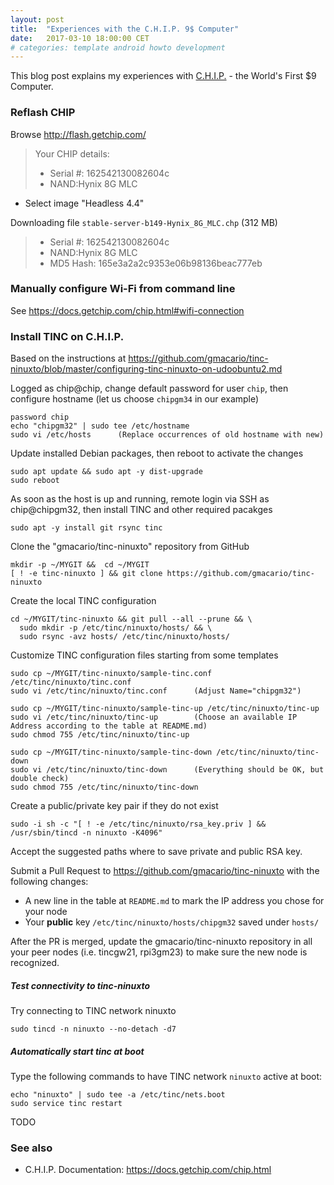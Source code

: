 ```yaml
---
layout: post
title:  "Experiences with the C.H.I.P. 9$ Computer"
date:   2017-03-10 18:00:00 CET
# categories: template android howto development
---
```


This blog post explains my experiences with [C.H.I.P.](https://getchip.com/pages/chip) - the World's First $9 Computer.

### Reflash CHIP

Browse <http://flash.getchip.com/>

> Your CHIP details:
>
> * Serial #: 162542130082604c
> * NAND:Hynix 8G MLC

* Select image "Headless 4.4"

Downloading file `stable-server-b149-Hynix_8G_MLC.chp` (312 MB)

> * Serial #: 162542130082604c
> * NAND:Hynix 8G MLC
> * MD5 Hash: 165e3a2a2c9353e06b98136beac777eb

### Manually configure Wi-Fi from command line

See <https://docs.getchip.com/chip.html#wifi-connection>

### Install TINC on C.H.I.P.

Based on the instructions at <https://github.com/gmacario/tinc-ninuxto/blob/master/configuring-tinc-ninuxto-on-udoobuntu2.md>

Logged as chip@chip, change default password for user `chip`, then configure hostname (let us choose `chipgm34` in our example)

```
password chip
echo "chipgm32" | sudo tee /etc/hostname
sudo vi /etc/hosts      (Replace occurrences of old hostname with new)
```

Update installed Debian packages, then reboot to activate the changes

```
sudo apt update && sudo apt -y dist-upgrade
sudo reboot
```

As soon as the host is up and running, remote login via SSH as chip@chipgm32, then install TINC and other required pacakges

```
sudo apt -y install git rsync tinc
```

Clone the "gmacario/tinc-ninuxto" repository from GitHub

```
mkdir -p ~/MYGIT &&  cd ~/MYGIT
[ ! -e tinc-ninuxto ] && git clone https://github.com/gmacario/tinc-ninuxto
```

Create the local TINC configuration

```
cd ~/MYGIT/tinc-ninuxto && git pull --all --prune && \
  sudo mkdir -p /etc/tinc/ninuxto/hosts/ && \
  sudo rsync -avz hosts/ /etc/tinc/ninuxto/hosts/
```

Customize TINC configuration files starting from some templates

```
sudo cp ~/MYGIT/tinc-ninuxto/sample-tinc.conf /etc/tinc/ninuxto/tinc.conf
sudo vi /etc/tinc/ninuxto/tinc.conf      (Adjust Name="chipgm32")
```

```
sudo cp ~/MYGIT/tinc-ninuxto/sample-tinc-up /etc/tinc/ninuxto/tinc-up
sudo vi /etc/tinc/ninuxto/tinc-up        (Choose an available IP Address according to the table at README.md)
sudo chmod 755 /etc/tinc/ninuxto/tinc-up
```

```
sudo cp ~/MYGIT/tinc-ninuxto/sample-tinc-down /etc/tinc/ninuxto/tinc-down
sudo vi /etc/tinc/ninuxto/tinc-down      (Everything should be OK, but double check)
sudo chmod 755 /etc/tinc/ninuxto/tinc-down
```

Create a public/private key pair if they do not exist

```
sudo -i sh -c "[ ! -e /etc/tinc/ninuxto/rsa_key.priv ] && /usr/sbin/tincd -n ninuxto -K4096"
```

Accept the suggested paths where to save private and public RSA key.

Submit a Pull Request to https://github.com/gmacario/tinc-ninuxto with the following changes:

* A new line in the table at `README.md` to mark the IP address you chose for your node
* Your **public** key `/etc/tinc/ninuxto/hosts/chipgm32` saved under `hosts/`

After the PR is merged, update the gmacario/tinc-ninuxto repository in all your peer nodes (i.e. tincgw21, rpi3gm23) to make sure the new node is recognized.

##### Test connectivity to tinc-ninuxto

Try connecting to TINC network ninuxto

```
sudo tincd -n ninuxto --no-detach -d7
```

##### Automatically start tinc at boot

Type the following commands to have TINC network `ninuxto` active at boot:

```
echo "ninuxto" | sudo tee -a /etc/tinc/nets.boot
sudo service tinc restart
```

TODO

### See also

* C.H.I.P. Documentation: <https://docs.getchip.com/chip.html>

<!-- EOF -->
